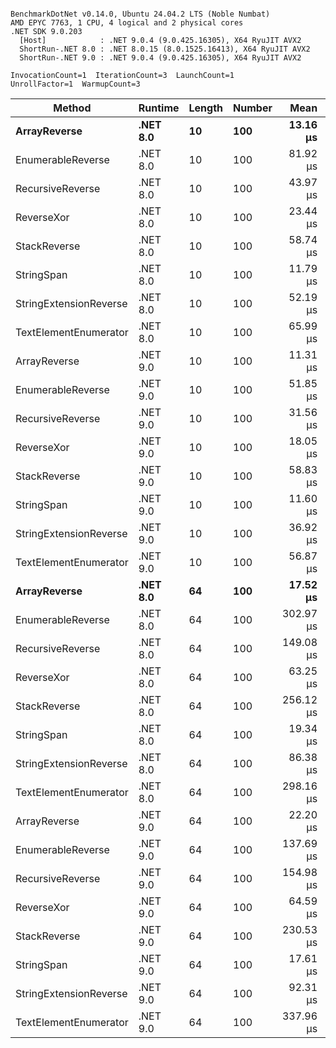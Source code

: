 ```

BenchmarkDotNet v0.14.0, Ubuntu 24.04.2 LTS (Noble Numbat)
AMD EPYC 7763, 1 CPU, 4 logical and 2 physical cores
.NET SDK 9.0.203
  [Host]            : .NET 9.0.4 (9.0.425.16305), X64 RyuJIT AVX2
  ShortRun-.NET 8.0 : .NET 8.0.15 (8.0.1525.16413), X64 RyuJIT AVX2
  ShortRun-.NET 9.0 : .NET 9.0.4 (9.0.425.16305), X64 RyuJIT AVX2

InvocationCount=1  IterationCount=3  LaunchCount=1  
UnrollFactor=1  WarmupCount=3  

```
| Method                 | Runtime  | Length | Number | Mean      | Error     | StdDev    | Median     | Min        | Max       | Allocated |
|----------------------- |--------- |------- |------- |----------:|----------:|----------:|-----------:|-----------:|----------:|----------:|
| **ArrayReverse**           | **.NET 8.0** | **10**     | **100**    |  **13.16 μs** | **137.62 μs** |  **7.544 μs** |  **11.712 μs** |   **6.442 μs** |  **21.32 μs** |  **10.09 KB** |
| EnumerableReverse      | .NET 8.0 | 10     | 100    |  81.92 μs | 252.99 μs | 13.867 μs |  76.778 μs |  71.349 μs |  97.62 μs |  25.72 KB |
| RecursiveReverse       | .NET 8.0 | 10     | 100    |  43.97 μs | 302.66 μs | 16.590 μs |  37.591 μs |  31.510 μs |  62.80 μs |  33.53 KB |
| ReverseXor             | .NET 8.0 | 10     | 100    |  23.44 μs | 179.22 μs |  9.824 μs |  18.965 μs |  16.650 μs |  34.70 μs |  10.09 KB |
| StackReverse           | .NET 8.0 | 10     | 100    |  58.74 μs | 291.20 μs | 15.962 μs |  50.444 μs |  48.641 μs |  77.14 μs |  31.19 KB |
| StringSpan             | .NET 8.0 | 10     | 100    |  11.79 μs | 170.85 μs |  9.365 μs |   6.622 μs |   6.152 μs |  22.60 μs |   5.41 KB |
| StringExtensionReverse | .NET 8.0 | 10     | 100    |  52.19 μs | 520.45 μs | 28.528 μs |  39.254 μs |  32.431 μs |  84.90 μs |  28.84 KB |
| TextElementEnumerator  | .NET 8.0 | 10     | 100    |  65.99 μs | 196.46 μs | 10.769 μs |  62.066 μs |  57.727 μs |  78.17 μs |  10.09 KB |
| ArrayReverse           | .NET 9.0 | 10     | 100    |  11.31 μs | 156.23 μs |  8.564 μs |   6.447 μs |   6.277 μs |  21.19 μs |   9.81 KB |
| EnumerableReverse      | .NET 9.0 | 10     | 100    |  51.85 μs | 233.14 μs | 12.779 μs |  45.455 μs |  43.532 μs |  66.56 μs |  17.91 KB |
| RecursiveReverse       | .NET 9.0 | 10     | 100    |  31.56 μs | 262.34 μs | 14.380 μs |  26.294 μs |  20.563 μs |  47.84 μs |  33.53 KB |
| ReverseXor             | .NET 9.0 | 10     | 100    |  18.05 μs | 206.74 μs | 11.332 μs |  13.825 μs |   9.437 μs |  30.89 μs |  10.09 KB |
| StackReverse           | .NET 9.0 | 10     | 100    |  58.83 μs | 356.99 μs | 19.568 μs |  50.474 μs |  44.833 μs |  81.19 μs |  31.19 KB |
| StringSpan             | .NET 9.0 | 10     | 100    |  11.60 μs | 158.70 μs |  8.699 μs |   6.593 μs |   6.572 μs |  21.65 μs |   5.13 KB |
| StringExtensionReverse | .NET 9.0 | 10     | 100    |  36.92 μs | 197.70 μs | 10.837 μs |  32.992 μs |  28.594 μs |  49.17 μs |  17.91 KB |
| TextElementEnumerator  | .NET 9.0 | 10     | 100    |  56.87 μs |  76.42 μs |  4.189 μs |  55.924 μs |  53.239 μs |  61.45 μs |   9.81 KB |
| **ArrayReverse**           | **.NET 8.0** | **64**     | **100**    |  **17.52 μs** | **258.19 μs** | **14.152 μs** |   **9.517 μs** |   **9.187 μs** |  **33.86 μs** |  **30.41 KB** |
| EnumerableReverse      | .NET 8.0 | 64     | 100    | 302.97 μs | 327.38 μs | 17.945 μs | 297.913 μs | 288.094 μs | 322.90 μs |  59.31 KB |
| RecursiveReverse       | .NET 8.0 | 64     | 100    | 149.08 μs |  15.97 μs |  0.875 μs | 148.819 μs | 148.358 μs | 150.05 μs | 560.88 KB |
| ReverseXor             | .NET 8.0 | 64     | 100    |  63.25 μs | 228.89 μs | 12.546 μs |  65.272 μs |  49.813 μs |  74.66 μs |  30.41 KB |
| StackReverse           | .NET 8.0 | 64     | 100    | 256.12 μs | 595.49 μs | 32.641 μs | 271.467 μs | 218.629 μs | 278.25 μs |  88.22 KB |
| StringSpan             | .NET 8.0 | 64     | 100    |  19.34 μs | 258.51 μs | 14.170 μs |  12.845 μs |   9.588 μs |  35.60 μs |  15.56 KB |
| StringExtensionReverse | .NET 8.0 | 64     | 100    |  86.38 μs | 526.45 μs | 28.856 μs |  69.942 μs |  69.490 μs | 119.69 μs |  68.69 KB |
| TextElementEnumerator  | .NET 8.0 | 64     | 100    | 298.16 μs |  17.30 μs |  0.948 μs | 298.518 μs | 297.086 μs | 298.88 μs |  20.25 KB |
| ArrayReverse           | .NET 9.0 | 64     | 100    |  22.20 μs | 364.27 μs | 19.967 μs |  11.091 μs |  10.249 μs |  45.25 μs |  30.41 KB |
| EnumerableReverse      | .NET 9.0 | 64     | 100    | 137.69 μs | 193.84 μs | 10.625 μs | 138.935 μs | 126.492 μs | 147.63 μs |  37.94 KB |
| RecursiveReverse       | .NET 9.0 | 64     | 100    | 154.98 μs | 243.87 μs | 13.367 μs | 149.059 μs | 145.601 μs | 170.29 μs | 560.88 KB |
| ReverseXor             | .NET 9.0 | 64     | 100    |  64.59 μs | 311.20 μs | 17.058 μs |  59.340 μs |  50.774 μs |  83.66 μs |  30.13 KB |
| StackReverse           | .NET 9.0 | 64     | 100    | 230.53 μs | 570.49 μs | 31.271 μs | 226.232 μs | 201.637 μs | 263.73 μs |  88.22 KB |
| StringSpan             | .NET 9.0 | 64     | 100    |  17.61 μs | 271.72 μs | 14.894 μs |   9.838 μs |   8.214 μs |  34.79 μs |  15.56 KB |
| StringExtensionReverse | .NET 9.0 | 64     | 100    |  92.31 μs | 342.59 μs | 18.779 μs |  82.469 μs |  80.505 μs | 113.97 μs |  38.22 KB |
| TextElementEnumerator  | .NET 9.0 | 64     | 100    | 337.96 μs | 969.20 μs | 53.125 μs | 338.252 μs | 284.683 μs | 390.93 μs |  20.25 KB |
